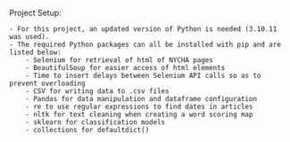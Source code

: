 Project Setup:

    - For this project, an updated version of Python is needed (3.10.11 was used).
    - The required Python packages can all be installed with pip and are listed below:
        - Selenium for retrieval of html of NYCHA pages
        - BeautifulSoup for easier access of html elements
        - Time to insert delays between Selenium API calls so as to prevent overloading
        - CSV for writing data to .csv files
        - Pandas for data manipulation and dataframe configuration
        - re to use regular expressions to find dates in articles
        - nltk for text cleaning when creating a word scoring map
        - sklearn for classification models
        - collections for defaultdict()

